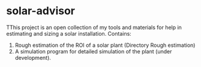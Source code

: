 # solar-advisor
TThis project is an open collection of my tools and materials for help in estimating and sizing a solar installation. 
Contains:
1. Rough estimation of the ROI of a solar plant (Directory Rough estimation)
2. A simulation program for detailed simulation of the plant (under development).
